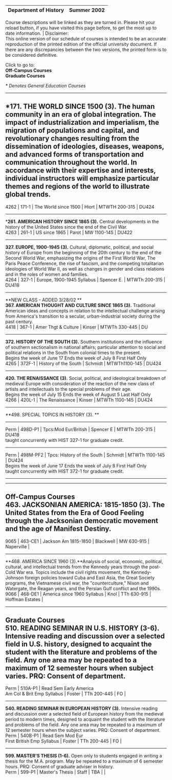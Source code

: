   **Department of History** | **Summer 2002**  
---|---  
Course descriptions will be linked as they are turned in.  Please hit your
reload button, if you have visited this page before, to get the most up to
date information. | Disclaimer:  
This online version of our schedule of courses is intended to be an accurate
reproduction of the printed edition of the official university document.   If
there are any discrepancies between the two versions, the printed form is to
be considered definitive.  
  
Click to go to:  
**Off-Campus Courses**  
**Graduate Courses**

_* Denotes General Education Courses_  


* * *

  
***171. THE WORLD SINCE 1500 (3).** The human community in an era of global
integration. The impact of industrialization and imperialism, the migration of
populations and capital, and revolutionary changes resulting from the
dissemination of ideologies, diseases, weapons, and advanced forms of
transportation and communication throughout the world. In accordance with
their expertise and interests, individual instructors will emphasize
particular themes and regions of the world to illustrate global trends.  
---  
4262 | 171-1 | The World since 1500 | Hiort | MTWTH  200-315 | DU424  
  
* * *

  
***261. AMERICAN HISTORY SINCE 1865 (3).** Central developments in the history
of the United States since the end of the Civil War.  
4263 | 261-1 | US since 1865  | Parot | MW 1100-145 | DU422  
  
* * *

  
**327\. EUROPE, 1900-1945 (3).** Cultural, diplomatic, political, and social
history of Europe from the beginning of the 20th century to the end of the
Second World War, emphasizing the origins of the First World War, The Paris
Peace Conference, the rise of fascism, and the competing totalitarian
ideologies of World War II, as well as changes in gender and class relations
and in the roles of women and families.  
4264 | 327-1 | Europe, 1900-1945    Syllabus | Spencer E. | MTWTh 200-315  |
DU418  
  
* * *

  
**NEW CLASS \- ADDED 3/28/02  **  
**367\. AMERICAN THOUGHT AND CULTURE SINCE 1865 (3).** Traditional American
ideas and concepts in relation to the intellectual challenge arising from
America's transition to a secular, urban-industrial society during the past
century.  
4418 | 367-1 | Amer Thgt & Culture | Kinser | MTWTh 330-445  | DU  
  
* * *

  
**372\. HISTORY OF THE SOUTH (3).** Southern institutions and the influence of
southern sectionalism in national affairs; particular attention to social and
political relations in the South from colonial times to the present.  
Begins the week of June 17        Ends the week of July 8
First Half Only  
4265 | 372F-1 | History of the South | Schmidt | MTWTh1100-145 | DU424  
  
* * *

  
**420\. THE RENAISSANCE (3).** Social, political, and ideological breakdown of
medieval Europe with consideration of the reaction of the new class of artists
and intellectuals to the special problems of their age.  
Begins the week of July 15        Ends the week of August 5
Last Half Only  
4266 | 420L-1 | The Renaissance | Kinser | MTWTh 1100-145  | DU424  
  
* * *

  
**498\. SPECIAL TOPICS IN HISTORY (3).  **  
  
* * *  
  
Perm | 498D-P1 | Tpcs:Mod Eur/British | Spencer E | MTWTh  200-315  | DU418  
taught concurrently with HIST 327-1 for graduate credit.  

* * *  
  
Perm | 498M-PF2 | Tpcs: History of the South | Schmidt | MTWTh  1100-145  |
DU424  
Begins the week of June 17        Ends the week of July 8
First Half Only  
taught concurrently with HIST 372-1 for graduate credit.  

* * *  
  
* * *

  
**Off-Campus Courses**  
  **463\. JACKSONIAN AMERICA: 1815-1850 (3).** The United States from the Era
of Good Feeling through the Jacksonian democratic movement and the age of
Manifest Destiny.  
---  
9065 | 463-CE1  | Jackson Am 1815-1850 | Blackwell | MW 630-915 | Naperville |  
  
* * *

  
**468\. AMERICA SINCE 1960   (3).**Analysis of social, economic, political,
cultural, and intellectual trends from the Kennedy years through the post-Cold
War era. Topics include the civil rights movement, the Kennedy-Johnson foreign
policies toward Cuba and East Asia, the Great Society programs, the Vietnamese
civil war, the "counterculture," Nixon and Watergate, the Reagan years, and
the Persian Gulf conflict and the 1990s.  
9066 | 468-DE1 | America since 1960       Syllabus | Knol | TTh 630-915 |
Hoffman Estates  |  
  
* * *

  
**Graduate Courses**  
  **510\. READING SEMINAR IN U.S. HISTORY (3-6).** Intensive reading and
discussion over a selected field in U.S. history, designed to acquaint the
student with the literature and problems of the field. Any one area may be
repeated to a maximum of 12 semester hours when subject varies. PRQ: Consent
of department.  
---  
Perm | 510A-P1  | Read Sem Early America  
Am Col & Brit Emp      Syllabus | Foster | TTh 200-445 | FO |  
  
* * *

  
**540\. READING SEMINAR IN EUROPEAN HISTORY (3).** Intensive reading and
discussion over a selected field of European history from the medieval period
to modern times, designed to acquaint the student with the literature and
problems of the field. Any one area may be repeated to a maximum of 12
semester hours when the subject varies. PRQ: Consent of department.  
Perm | 540B-P1 | Read Sem Mod Eur  
First British Emp         Syllabus | Foster | TTh 200-445 | FO |  
  
* * *

  
**599\. MASTER'S THESIS (1-6).** Open only to students engaged in writing a
thesis for the M.A. program. May be repeated to a maximum of 6 semester hours.
PRQ: Consent of graduate adviser in history.  
Perm | 599-P1 | Master's Thesis | Staff | TBA |  |


